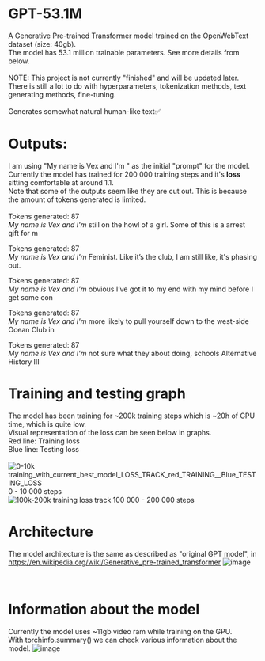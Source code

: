 # GPT-53.1M
A Generative Pre-trained Transformer model trained on the OpenWebText dataset (size: 40gb).  <br>
The model has 53.1 million trainable parameters. See more details from below. <br><br>
NOTE: This project is not currently "finished" and will be updated later. <br>
There is still a lot to do with hyperparameters, tokenization methods, text generating methods, fine-tuning. <br>
<br>
Generates somewhat natural human-like text✅


# Outputs:
I am using "My name is Vex and I'm " as the initial "prompt" for the model. Currently the model has trained for 200 000 training steps and it's <b>loss</b> sitting comfortable at around 1.1.<br>
Note that some of the outputs seem like they are cut out. This is because the amount of tokens generated is limited.
<br><br>
Tokens generated:  87 <br>
<i>My name is Vex and I'm </i>still on the howl of a girl. Some of this is a arrest gift for m 

Tokens generated:  87 <br>
<i>My name is Vex and I'm </i>Feminist. Like it’s the club, I am still like, it's phasing out. 

Tokens generated:  87 <br>
<i>My name is Vex and I'm </i>obvious I’ve got it to my end with my mind before I get some con 

Tokens generated:  87 <br>
<i>My name is Vex and I'm </i>more likely to pull yourself down to the west-side Ocean Club in 

Tokens generated:  87 <br>
<i>My name is Vex and I'm </i>not sure what they about doing, schools Alternative History III  

# Training and testing graph
The model has been training for ~200k training steps which is ~20h of GPU time, which is quite low. <br>
Visual representation of the loss can be seen below in graphs. <br>
Red line: Training loss <br>
Blue line: Testing loss <br>
<br>
![0-10k training_with_current_best_model_LOSS_TRACK_red_TRAINING__Blue_TESTING_LOSS](https://github.com/asuzi/GPT-53.1M/assets/61744031/48e16d7e-ec93-4d9f-8303-8f73a838acc1)
0 - 10 000 steps
<br>
![100k-200k training loss track](https://github.com/asuzi/GPT-53.1M/assets/61744031/a06e5c07-7a1f-4eff-8233-b0d7eec3b279)
100 000 - 200 000 steps
<br>

# Architecture
The model architecture is the same as described as "original GPT model", in https://en.wikipedia.org/wiki/Generative_pre-trained_transformer
![image](https://github.com/asuzi/GPT-53.1M/assets/61744031/54849745-494f-4781-b729-1bae2ee7a6c5)

<br>

# Information about the model
Currently the model uses ~11gb video ram while training on the GPU. <br>
With torchinfo.summary() we can check various information about the model.
![image](https://github.com/asuzi/GPT-53.1M-PRIVATE/assets/61744031/6f20f208-4cc5-4fdb-be67-878ca44574d4)


